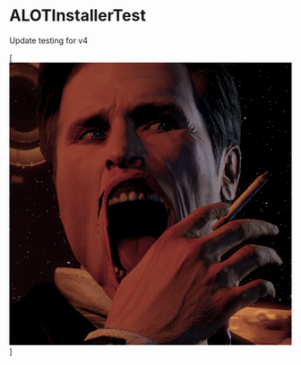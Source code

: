 # ALOTInstallerTest
Update testing for v4

[![df](https://github.com/Mgamerz/ALOTInstallerTest/blob/master/512.png?raw=true)]
